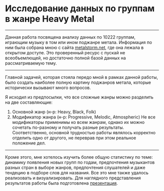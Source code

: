 # Исследование данных по группам в жанре Heavy Metal

---

Данная работа посвящена анализу данных по 10222 группам, играющим музыку в том или ином поджанре метала. Информация по ним была собрана мною с сайта <a href="https://metalstorm.net/home/">metalstorm.net</a>, где она лежала в открытом доступе. Это проверенный ресурс с пускай не всеобъемлющей, но достаточно полной базой данных на рассматриваемую тему. 

--- 

Главной задачей, которая стояла передо мной в рамках данной работы, было создать наиболее полную картину поджанров метала, которые исторически вызывают много вопросов. 

Я исходил из предпосылки, что все сложные жанры можно разделить на две составляющие:
   1. Основной жанр (н-р: Heavy, Black, Folk)
   2. Модификатор жанра (н-р: Progressive, Melodic, Atmospheric)
Не все модификаторы применимы ко всем жанрам, однако их можно сочетать по-разному и получать разные результаты. Соответственно, основной трудностью работы являлось корректно отделить одно от другого, не переврав при этом реальное положение дел.

---

Кроме этого, мне хотелось изучить более общую статистику по теме: динамику появления новых групп по годам, предпочтения музыкантов разных стран в выборе жанров, предпочтения слушателей и даже тендецию в подборе слов для названия. Все это мне также удалось реализовать и визуализировать. Для наглядного представления результатов работы была подготовлена <a href="https://drive.google.com/file/d/1dDXezGgFcJNCcX_xQHhcAlYB48YQDuaQ/view?usp=sharing">презентация</a>.